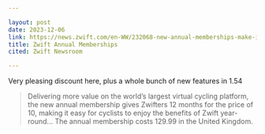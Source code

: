 ```yaml
---

layout: post
date: 2023-12-06
link: https://news.zwift.com/en-WW/232068-new-annual-memberships-make-it-more-affordable-to-zwift-all-year
title: Zwift Annual Memberships
cited: Zwift Newsroom

---
```


Very pleasing discount here, plus a whole bunch of new features in 1.54

> Delivering more value on the world’s largest virtual cycling platform, the new annual membership gives Zwifters 12 months for the price of 10, making it easy for cyclists to enjoy the benefits of Zwift year-round... The annual membership costs 129.99 in the United Kingdom.